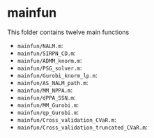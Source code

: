 # mainfun
This folder contains twelve main functions
- `mainfun/NALM.m`:
- `mainfun/SIRPN_CD.m`:
- `mainfun/ADMM_knorm.m`:
- `mainfun/PSG_solver.m`:
- `mainfun/Gurobi_knorm_lp.m`:
- `mainfun/AS_NALM_path.m`:
- `mainfun/MM_NPPA.m`:
- `mainfun/dPPA_SSN.m`:
- `mainfun/MM_Gurobi.m`:
- `mainfun/qp_Gurobi.m`:
- `mainfun/Cross_validation_CVaR.m`:
- `mainfun/Cross_validation_truncated_CVaR.m`:
